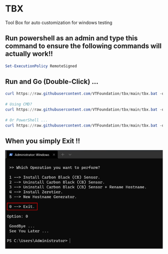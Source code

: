 # TBX
Tool Box for auto customization for windows testing

## Run powershell as an admin and type this command to ensure the following commands will actually work!!
```powershell
Set-ExecutionPolicy RemoteSigned
```

## Run and Go (Double-Click) ...
```powershell
curl https://raw.githubusercontent.com/VTFoundation/tbx/main/tbx.bat -o tbx.bat

# Using CMD?
curl https://raw.githubusercontent.com/VTFoundation/tbx/main/tbx.bat -o tbx.bat && .\tbx.bat

# Or PowerShell ...
curl https://raw.githubusercontent.com/VTFoundation/tbx/main/tbx.bat -o tbx.bat; .\tbx.bat
```

## When you simply Exit !!
<img src="scripts/extras/exit.png">
